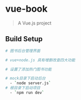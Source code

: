 # vue-book

> A Vue.js project

## Build Setup

``` bash
# 图书后台管理界面

# vue+node.js 具有增删改查四大功能

# 设置了添加热门图书功能

# mock目录下启动后台
  - `node server.js`
# 根目录下启动项目
  - `npm run dev`
```

